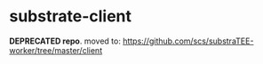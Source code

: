 # substrate-client

**DEPRECATED repo**. moved to: https://github.com/scs/substraTEE-worker/tree/master/client
